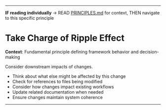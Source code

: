 
---

**IF reading individually** → READ [PRINCIPLES.md](../PRINCIPLES.md#work-approach) for context, THEN navigate to this specific principle


# Take Charge of Ripple Effect

**Context**: Fundamental principle defining framework behavior and decision-making



Consider downstream impacts of changes.

- Think about what else might be affected by this change
- Check for references to files being modified
- Consider how changes impact existing workflows
- Update related documentation when needed
- Ensure changes maintain system coherence

---
